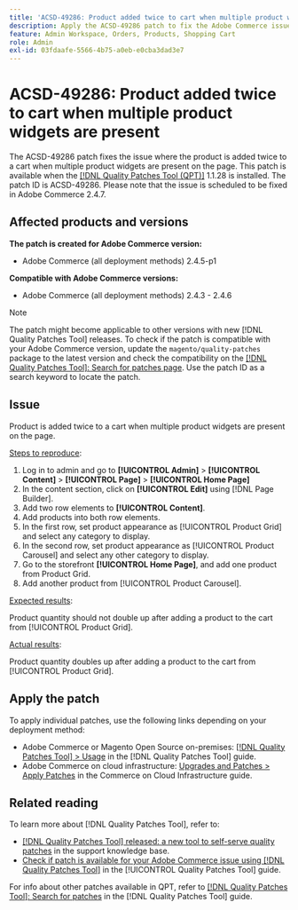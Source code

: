 ```yaml
---
title: 'ACSD-49286: Product added twice to cart when multiple product widgets are present'
description: Apply the ACSD-49286 patch to fix the Adobe Commerce issue where the product is added twice to a cart when multiple product widgets are present on the page.
feature: Admin Workspace, Orders, Products, Shopping Cart
role: Admin
exl-id: 03fdaafe-5566-4b75-a0eb-e0cba3dad3e7
---
```

# ACSD-49286: Product added twice to cart when multiple product widgets are present

The ACSD-49286 patch fixes the issue where the product is added twice to a cart when multiple product widgets are present on the page. This patch is available when the [[!DNL Quality Patches Tool (QPT)]](https://experienceleague.adobe.com/en/docs/commerce-knowledge-base/kb/announcements/commerce-announcements/magento-quality-patches-released-new-tool-to-self-serve-quality-patches) 1.1.28 is installed. The patch ID is ACSD-49286. Please note that the issue is scheduled to be fixed in Adobe Commerce 2.4.7.

## Affected products and versions

**The patch is created for Adobe Commerce version:**

* Adobe Commerce (all deployment methods) 2.4.5-p1

**Compatible with Adobe Commerce versions:**

* Adobe Commerce (all deployment methods) 2.4.3 - 2.4.6

>[!NOTE]
>
>The patch might become applicable to other versions with new [!DNL Quality Patches Tool] releases. To check if the patch is compatible with your Adobe Commerce version, update the `magento/quality-patches` package to the latest version and check the compatibility on the [[!DNL Quality Patches Tool]: Search for patches page](https://experienceleague.adobe.com/tools/commerce-quality-patches/index.html). Use the patch ID as a search keyword to locate the patch.

## Issue

Product is added twice to a cart when multiple product widgets are present on the page.

<u>Steps to reproduce</u>:

1. Log in to admin and go to **[!UICONTROL Admin]** > **[!UICONTROL Content]** > **[!UICONTROL Page]** > **[!UICONTROL Home Page]**
1. In the content section, click on **[!UICONTROL Edit]** using [!DNL Page Builder].
1. Add two row elements to **[!UICONTROL Content]**.
1. Add products into both row elements.
1. In the first row, set product appearance as [!UICONTROL Product Grid] and select any category to display.
1. In the second row, set product appearance as [!UICONTROL Product Carousel] and select any other category to display.
1. Go to the storefront **[!UICONTROL Home Page]**, and add one product from Product Grid.
1. Add another product from [!UICONTROL Product Carousel].

<u>Expected results</u>:

Product quantity should not double up after adding a product to the cart from [!UICONTROL Product Grid].

<u>Actual results</u>:

Product quantity doubles up after adding a product to the cart from [!UICONTROL Product Grid].

## Apply the patch

To apply individual patches, use the following links depending on your deployment method:

* Adobe Commerce or Magento Open Source on-premises: [[!DNL Quality Patches Tool] > Usage](/help/tools/quality-patches-tool/usage.md) in the [!DNL Quality Patches Tool] guide.
* Adobe Commerce on cloud infrastructure: [Upgrades and Patches > Apply Patches](https://experienceleague.adobe.com/docs/commerce-cloud-service/user-guide/develop/upgrade/apply-patches.html) in the Commerce on Cloud Infrastructure guide. 

## Related reading

To learn more about [!DNL Quality Patches Tool], refer to:

* [[!DNL Quality Patches Tool] released: a new tool to self-serve quality patches](https://experienceleague.adobe.com/en/docs/commerce-knowledge-base/kb/announcements/commerce-announcements/magento-quality-patches-released-new-tool-to-self-serve-quality-patches) in the support knowledge base.
* [Check if patch is available for your Adobe Commerce issue using [!DNL Quality Patches Tool]](/help/tools/quality-patches-tool/patches-available-in-qpt/check-patch-for-magento-issue-with-magento-quality-patches.md) in the [!UICONTROL Quality Patches Tool] guide.


For info about other patches available in QPT, refer to [[!DNL Quality Patches Tool]: Search for patches](https://experienceleague.adobe.com/tools/commerce-quality-patches/index.html) in the [!DNL Quality Patches Tool] guide.
